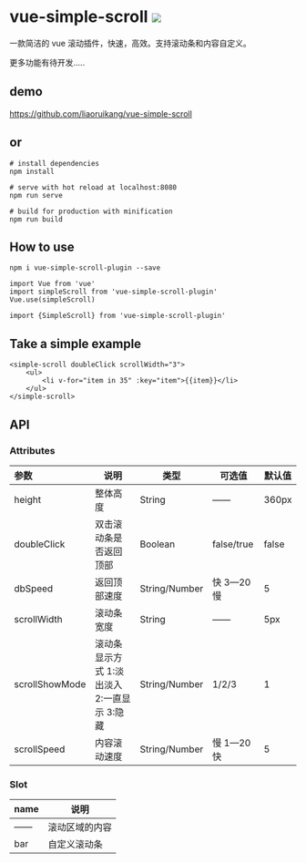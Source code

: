 # vue-simple-scroll ![](https://img.shields.io/badge/version-1.0.6-blue.svg)

一款简洁的 vue 滚动插件，快速，高效。支持滚动条和内容自定义。

更多功能有待开发.....

## demo

https://github.com/liaoruikang/vue-simple-scroll

## or

```
# install dependencies
npm install

# serve with hot reload at localhost:8080
npm run serve

# build for production with minification
npm run build
```

## How to use

```
npm i vue-simple-scroll-plugin --save
```

```
import Vue from 'vue'
import simpleScroll from 'vue-simple-scroll-plugin'
Vue.use(simpleScroll)
```

```
import {SimpleScroll} from 'vue-simple-scroll-plugin'
```

## Take a simple example
```
<simple-scroll doubleClick scrollWidth="3">
	<ul>
		<li v-for="item in 35" :key="item">{{item}}</li>
	</ul>
</simple-scroll>
```

## **API**

### Attributes

| 参数           | 说明                                        | 类型          | 可选值              | 默认值 |
| :------------- | ------------------------------------------- | ------------- | ------------------- | ------ |
| height         | 整体高度                                    | String        | ——                  | 360px  |
| doubleClick    | 双击滚动条是否返回顶部                      | Boolean       | false/true          | false  |
| dbSpeed        | 返回顶部速度                                | String/Number | 快 3—20 慢          | 5      |
| scrollWidth    | 滚动条宽度                                  | String        | ——                  | 5px    |
| scrollShowMode | 滚动条显示方式 1:淡出淡入 2:一直显示 3:隐藏 | String/Number | 1/2/3               | 1      |
| scrollSpeed    | 内容滚动速度                                | String/Number | 慢 1—20 快          | 5      |

### Slot

| name | 说明           |
| ---- | -------------- |
| ——   | 滚动区域的内容 |
| bar  | 自定义滚动条   |

